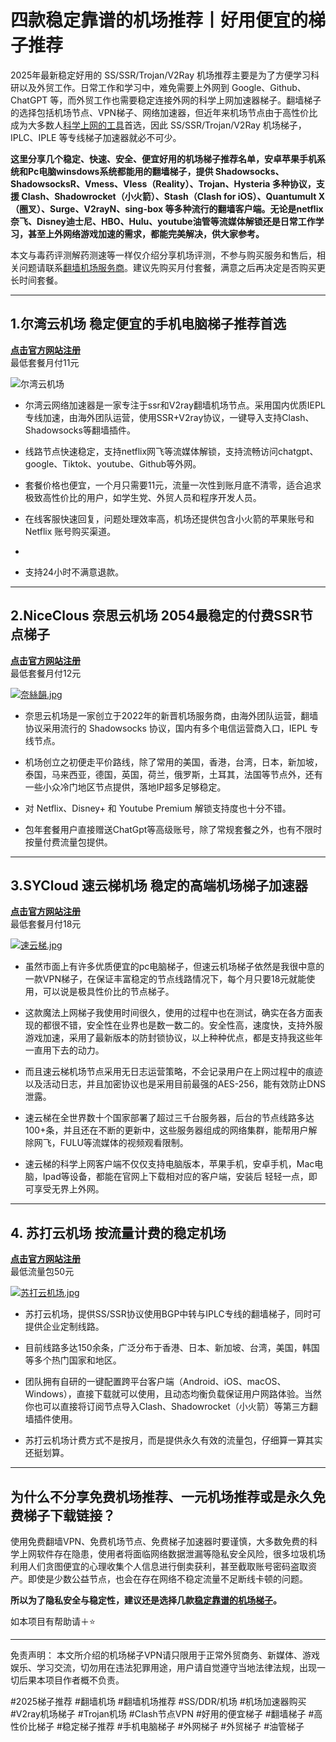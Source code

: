 # 四款稳定靠谱的机场推荐丨好用便宜的梯子推荐
2025年最新稳定好用的 SS/SSR/Trojan/V2Ray 机场推荐主要是为了方便学习科研以及外贸工作。日常工作和学习中，难免需要上外网到 Google、Github、ChatGPT 等，而外贸工作也需要稳定连接外网的科学上网加速器梯子。翻墙梯子的选择包括机场节点、VPN梯子、网络加速器，但近年来机场节点由于高性价比成为大多数人[科学上网的工具](https://alipjj.github.io/2024-VPN/)首选，因此 SS/SSR/Trojan/V2Ray 机场梯子，IPLC、IPLE 等专线梯子加速器就必不可少。  

**这里分享几个稳定、快速、安全、便宜好用的机场梯子推荐名单，安卓苹果手机系统和Pc电脑winsdows系统都能用的翻墙梯子，提供 Shadowsocks、ShadowsocksR、Vmess、Vless（Reality）、Trojan、Hysteria 多种协议，支援 Clash、Shadowrocket（小火箭）、Stash（Clash for iOS）、Quantumult X（圈叉）、Surge、V2rayN、sing-box 等多种流行的翻墙客户端。无论是netflix奈飞、Disney迪士尼、HBO、Hulu、youtube油管等流媒体解锁还是日常工作学习，甚至上外网络游戏加速的需求，都能完美解决，供大家参考。**  

本文与毒药评测解药测速等一样仅介绍分享机场评测，不参与购买服务和售后，相关问题请联系[翻墙机场服务商](https://discuss.d2l.ai/t/vpn/27774)。建议先购买月付套餐，满意之后再决定是否购买更长时间套餐。

-----
## 1.尔湾云机场  稳定便宜的手机电脑梯子推荐首选
[**点击官方网站注册**](https://go.1vpn.cc/ewan)  
最低套餐月付11元  

![尔湾云机场](https://files.superbed.cn/proxy/7468686c6f2633337a7570796f326f696c796e7e7978327f72336f68736e793375717d7b796f33782b337d24332a2b2d7f24787a7d782e257879782d7d247f7924782b7d24326c727b.png)


- 尔湾云网络加速器是一家专注于ssr和V2ray翻墙机场节点。采用国内优质IEPL专线加速，由海外团队运营，使用SSR+V2ray协议，一键导入支持Clash、Shadowsocks等翻墙插件。

- 线路节点快速稳定，支持netflix网飞等流媒体解锁，支持流畅访问chatgpt、google、Tiktok、youtube、Github等外网。

- 套餐价格也便宜，一个月只需要11元，流量一次性到账月底不清零，适合追求极致高性价比的用户，如学生党、外贸人员和程序开发人员。

- 在线客服快速回复，问题处理效率高，机场还提供包含小火箭的苹果账号和 Netflix 账号购买渠道。
- 
- 支持24小时不满意退款。

-----
## 2.NiceClous 奈思云机场 2054最稳定的付费SSR节点梯子  
[**点击官方网站注册**](https://go.1vpn.cc/nisi)  
最低套餐月付12元  

[![奈絲韻.jpg](https://s2.loli.net/2023/11/21/dFAnPqGciwMJo9W.jpg)](https://go.51tz.cc/nicecloud)  

- 奈思云机场是一家创立于2022年的新晋机场服务商，由海外团队运营，翻墙协议采用流行的 Shadowsocks 协议，国内有多个电信运营商入口，IEPL 专线节点。

- 机场创立之初便走平价路线，除了常用的美国，香港，台湾，日本，新加坡，泰国，马来西亚，德国，英国，荷兰，俄罗斯，土耳其，法国等节点外，还有一些小众冷门地区节点提供，落地IP超多足够稳定。

- 对 Netflix、Disney+ 和 Youtube Premium 解锁支持度也十分不错。

- 包年套餐用户直接赠送ChatGpt等高级账号，除了常规套餐之外，也有不限时按量付费流量包提供。

-----
## 3.SYCloud 速云梯机场 稳定的高端机场梯子加速器 
[**点击官方网站注册**](https://go.1vpn.cc/suyu)  
最低套餐月付18元

[![速云梯.jpg](https://s2.loli.net/2023/11/28/tZVUaivdECBQhwy.jpg)](https://go.51tz.cc/sycloud) 

- 虽然市面上有许多优质便宜的pc电脑梯子，但速云机场梯子依然是我很中意的一款VPN梯子，在保证丰富稳定的节点线路情况下，每个月只要18元就能使用，可以说是极具性价比的节点梯子。

- 这款魔法上网梯子我使用时间很久，使用的过程中也在测试，确实在各方面表现的都很不错，安全性在业界也是数一数二的。安全性高，速度快，支持外服游戏加速，采用了最新版本的防封锁协议，以上种种优点，都是支持我这些年一直用下去的动力。

- 而且速云梯机场节点采用无日志运营策略，不会记录用户在上网过程中的痕迹以及活动日志，并且加密协议也是采用目前最强的AES-256，能有效防止DNS泄露。

- 速云梯在全世界数十个国家部署了超过三千台服务器，后台的节点线路多达100+条，并且还在不断的更新中，这些服务器组成的网络集群，能帮用户解除网飞，FULU等流媒体的视频观看限制。

- 速云梯的科学上网客户端不仅仅支持电脑版本，苹果手机，安卓手机，Mac电脑，Ipad等设备，都能在官网上下载相对应的客户端，安装后 轻轻一点，即可享受无界上外网。 

-----

## 4. 苏打云机场  按流量计费的稳定机场 
[**点击官方网站注册**](https://go.1vpn.cc/soda)  
最低流量包50元

[![苏打云机场.jpg](https://s2.loli.net/2024/02/20/ywae2U3rYLPuOZR.jpg)](https://go.51tz.cc/sodacloud)

- 苏打云机场，提供SS/SSR协议使用BGP中转与IPLC专线的翻墙梯子，同时可提供企业定制线路。

- 目前线路多达150余条，广泛分布于香港、日本、新加坡、台湾，美国，韩国等多个热门国家和地区。

- 团队拥有自研的一键配置跨平台客户端（Android、iOS、macOS、Windows），直接下载就可以使用，且动态均衡负载保证用户网路体验。当然你也可以直接将订阅节点导入Clash、Shadowrocket（小火箭）等第三方翻墙插件使用。

- 苏打云机场计费方式不是按月，而是提供永久有效的流量包，仔细算一算其实还挺划算。

-----

## 为什么不分享免费机场推荐、一元机场推荐或是永久免费梯子下载链接？
使用免费翻墙VPN、免费机场节点、免费梯子加速器时要谨慎，大多数免费的科学上网软件存在隐患，使用者将面临网络数据泄漏等隐私安全风险，很多垃圾机场利用人们贪图便宜的心理收集个人信息进行倒卖获利，甚至截取账号密码盗取资产。即使是少数公益节点，也会在存在网络不稳定流量不足断线卡顿的问题。

**所以为了隐私安全与稳定性，建议还是选择几款[稳定靠谱的机场梯子](https://discuss.d2l.ai/t/vpn-ssr-v2ray/23766)。**

如本项目有帮助请＋⭐

***
免责声明： 本文所介绍的机场梯子VPN请只限用于正常外贸商务、新媒体、游戏娱乐、学习交流，切勿用在违法犯罪用途，用户请自觉遵守当地法律法规，出现一切后果本项目作者概不负责。

#2025梯子推荐 #翻墙机场 #翻墙机场推荐 #SS/DDR/机场 #机场加速器购买 #V2ray机场梯子 #Trojan机场 #Clash节点VPN  #好用的便宜梯子 #翻墙梯子 #高性价比梯子 #稳定梯子推荐 #手机电脑梯子 #外网梯子 #外贸梯子 #油管梯子

